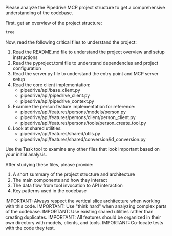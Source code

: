 Please analyze the Pipedrive MCP project structure to get a comprehensive understanding of the codebase.

First, get an overview of the project structure:

```bash
tree
```

Now, read the following critical files to understand the project:

1. Read the README.md file to understand the project overview and setup instructions
2. Read the pyproject.toml file to understand dependencies and project configuration
3. Read the server.py file to understand the entry point and MCP server setup
4. Read the core client implementation:
   - pipedrive/api/base_client.py
   - pipedrive/api/pipedrive_client.py
   - pipedrive/api/pipedrive_context.py
5. Examine the person feature implementation for reference:
   - pipedrive/api/features/persons/models/person.py
   - pipedrive/api/features/persons/client/person_client.py
   - pipedrive/api/features/persons/tools/person_create_tool.py
6. Look at shared utilities:
   - pipedrive/api/features/shared/utils.py
   - pipedrive/api/features/shared/conversion/id_conversion.py

Use the Task tool to examine any other files that look important based on your initial analysis.

After studying these files, please provide:

1. A short summary of the project structure and architecture
2. The main components and how they interact
3. The data flow from tool invocation to API interaction
4. Key patterns used in the codebase

IMPORTANT: Always respect the vertical slice architecture when working with this code.
IMPORTANT: Use "think hard" when analyzing complex parts of the codebase.
IMPORTANT: Use existing shared utilities rather than creating duplicates.
IMPORTANT: All features should be organized in their own directory with models, clients, and tools.
IMPORTANT: Co-locate tests with the code they test.